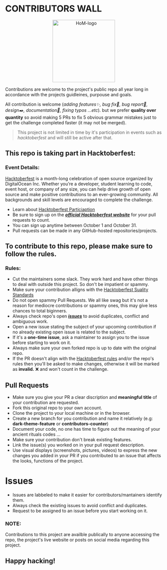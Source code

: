 # CONTRIBUTORS WALL

<p align="center">
  <img src="https://www.pixenli.com/image/m9vXn--n" alt="HoM-logo" width="200">
</p>

Contributions are welcome to the project's public repo all year long in accordance with the projects guidleines, purpouse and goals.



All contribution is welcome (_adding features✨, bug fix🔧, bug report🐛, design✒️, documentation📝, fixing typos ...etc_). but we prefer **quality over quantity** so avoid making 5 PRs to fix 5 obvious grammar mistakes just to get the challenge completed faster (it may not be merged).

> This project is not limited in time by it's participation in events such as *hacktoberfest* and will still be active after that.

## This repo is taking part in Hacktoberfest:
### Event Details:

[Hacktoberfest](https://hacktoberfest.digitalocean.com) is a month-long celebration of open source organized by DigitalOcean Inc. Whether you’re a developer, student learning to code, event host, or company of any size, you can help drive growth of open source and make positive contributions to an ever-growing community. All backgrounds and skill levels are encouraged to complete the challenge.
- Learn about [Hacktoberfest Particiaption](https://hacktoberfest.digitalocean.com/resources/participation)
- Be sure to sign up on the ***[official Hacktoberfest website](https://hacktoberfest.digitalocean.com/register)*** for your pull requests to count.
- You can sign up anytime between October 1 and October 31.
- Pull requests can be made in any GitHub-hosted repositories/projects.


## To contribute to this repo, please make sure to follow the rules.
### Rules:
- Cut the maintainers some slack. They work hard and have other things to deal with outside this project. So don't be impatient or spammy.
- Make sure your contribution alligns with the [Hacktoberfest Suality Standards](https://hacktoberfest.digitalocean.com/resources/qualitystandards)
- Do not open spammy Pull Requests. We all like swag but it's not a reason for mediocre contributions or spammy ones, this may give less chances to total biginners.
- Always check repo's open ***[issues](issues)*** to avoid duplicates, conflict and ambiguous work.
- Open a new issue stating the subject of your upcoming contribution if no already existing open issue is related to the subject.
- If it's a **one-time issue**, ask a maintainer to assign you to the issue before starting to work on it.
- Always make sure your own forked repo is up to date with the original repo.
- If the PR doesn't align with the [Hacktoberfest rules](https://hacktoberfest.digitalocean.com/resources/qualitystandards) and/or the repo's rules then you'll be asked to make changes, otherwise it will be marked as **invalid.** :x: and won't count in the challenge.


## Pull Requests
- Make sure you give your PR a clear discription and **meaningful title** of your contribution are requested.
- Fork this original repo to your own account.
- Clone the project to your local machine or in the browser.
- Create a new branch for you contribution and name it relatively (e.g: **dark-theme-feature** or **contributors-counter**)
- Document your code, no one has time to figure out the meaning of your ancient rituals codes ...
- Make sure your contribution don't break existing features.
- Link the issue(s) you worked on in your pull request description.
- Use visual displays (screenshots, pictures, videos) to express the new changes you added in your PR if you contributed to an issue that affects the looks, functions of the project.

# Issues
- Issues are labbeled to make it easier for contributors/mantainers identify them.
- Always check the existing issues to avoid conflict and duplicates.
- Request to be assigned to an issue before you start working on it.

### NOTE:
Contributions to this project are availble publically to anyone accessing the repo, the project's live website or posts on social media regarding this project.

## Happy hacking!
